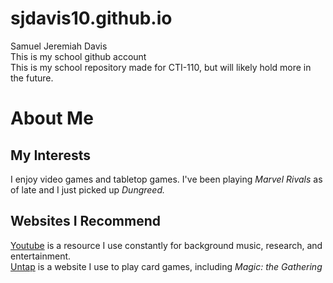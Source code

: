 # sjdavis10.github.io  
Samuel Jeremiah Davis  
This is my school github account  
This is my school repository made for CTI-110, but will likely hold more in the future.  

# About Me  
## My Interests  
I enjoy video games and tabletop games. I've been playing *Marvel Rivals* as of late and I just picked up *Dungreed.*  
## Websites I Recommend  
[Youtube](www.youtube.com) is a resource I use constantly for background music, research, and entertainment.  
[Untap](https://www.untap.in/) is a website I use to play card games, including *Magic: the Gathering*  
